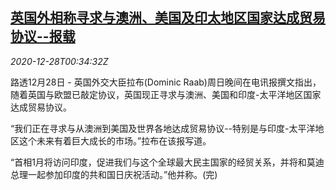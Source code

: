 <!--1609116967000-->
[英国外相称寻求与澳洲、美国及印太地区国家达成贸易协议--报载](https://cn.reuters.com/article/british-foreign-minister-1228-mon-idCNKBS29201O)
------

<div><i>2020-12-28T00:34:32Z</i></div><p>路透12月28日 - 英国外交大臣拉布(Dominic Raab)周日晚间在电讯报撰文指出，随着英国与欧盟已敲定协议，英国现正寻求与澳洲、美国和印度-太平洋地区国家达成贸易协议。</p><p>“我们正在寻求与从澳洲到美国及世界各地达成贸易协议--特别是与印度-太平洋地区这个未来有着巨大成长的市场。”拉布在该报写道。</p><p>“首相1月将访问印度，促进我们与这个全球最大民主国家的经贸关系，并将和莫迪总理一起参加印度的共和国日庆祝活动。”他并称。(完)</p>
